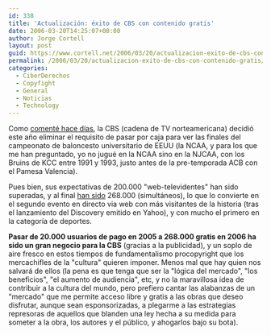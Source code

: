 ```yaml
---
id: 338
title: 'Actualización: éxito de CBS con contenido gratis'
date: 2006-03-20T14:25:07+00:00
author: Jorge Cortell
layout: post
guid: https://www.cortell.net/2006/03/20/actualizacion-exito-de-cbs-con-contenido-gratis/
permalink: /2006/03/20/actualizacion-exito-de-cbs-con-contenido-gratis/
categories:
  - CiberDerechos
  - Copyfight
  - General
  - Noticias
  - Technology
---
```

Como [comenté hace dí­as](https://www.cortell.net/2006/03/15/cbs-descubre-que-sgae-se-equivoca/), la CBS (cadena de TV norteamericana) decidió este año eliminar el requisito de pasar por caja para ver las finales del campeonato de baloncesto universitario de EEUU (la NCAA, y para los que me han preguntado, yo no jugué en la NCAA sino en la NJCAA, con los Bruins de KCC entre 1991 y 1993, justo antes de la pre-temporada ACB con el Pamesa Valencia).

Pues bien, sus expectativas de 200.000 "web-televidentes" han sido superadas, y al final [han sido](https://www.redherring.com/Article.aspx?a=16153&hed=Basketball%20Sets%20New%20Record) 268.000 (simultáneos), lo que lo convierte en el segundo evento en directo via web con más visitantes de la historia (tras el lanzamiento del Discovery emitido en Yahoo), y con mucho el primero en la categorí­a de deportes.

**Pasar de 20.000 usuarios de pago en 2005 a 268.000 gratis en 2006 ha sido un gran negocio para la CBS** (gracias a la publicidad), y un soplo de aire fresco en estos tiempos de fundamentalismo procopyright que los mercachifles de la "cultura" quieren imponer. Menos mal que hay quien nos salvará de ellos (la pena es que tenga que ser la "lógica del mercado", "los beneficios", "el aumento de audiencia", etc, y no la maravillosa idea de contribuir a la cultura del mundo, pero prefiero cantar las alabanzas de un "mercado" que me permite acceso libre y gratis a las obras que deseo disfrutar, aunque sean esponsorizadas, a plegarme a las estrategias represoras de aquellos que blanden una ley hecha a su medida para someter a la obra, los autores y el público, y ahogarlos bajo su bota).